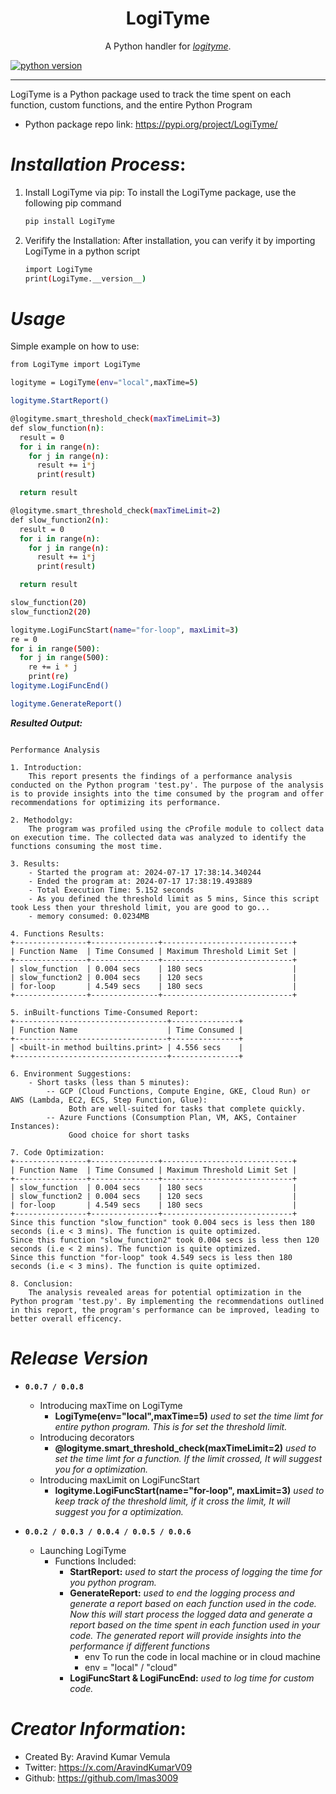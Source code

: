 <h1 align="center">LogiTyme</h1>
<p align="center">A Python handler for <a href="https://github.com/lmas3009/LogiTyme"><i>logityme</i></a>.</p>

[//]: # ([![python compatibility]&#40;https://github.com/lmas3009/LogiTyme/workflows/Check%20Python%20Package%20Compatiblity%20in%20all%20versions/badge.svg&#41;]&#40;https://github.com/lmas3009/LogiTyme/actions/workflows/Check%20Python%20Package%20Compatiblity%20in%20all%20versions.yml&#41;)
[![python version](https://img.shields.io/badge/Works_With_Python-3.8,%203.9,%203.10,%203.11-orange)](https://github.com/lmas3009/LogiTyme/actions/workflows/Check%20Python%20Package%20Compatiblity%20in%20all%20versions.yml)

---

LogiTyme is a Python package used to track the time spent on each function, custom functions, and the entire Python Program

- Python package repo link: https://pypi.org/project/LogiTyme/


# *Installation Process*:
1. Install LogiTyme via pip:
To install the LogiTyme package, use the following pip command
    ```bash
    pip install LogiTyme
    ```
3. Verifify the Installation:
After installation, you can verify it by importing LogiTyme in a python script
    ```bash
    import LogiTyme
    print(LogiTyme.__version__)
    ```


# *Usage*

Simple example on how to use:
```bash
from LogiTyme import LogiTyme

logityme = LogiTyme(env="local",maxTime=5)

logityme.StartReport()

@logityme.smart_threshold_check(maxTimeLimit=3)
def slow_function(n):
  result = 0
  for i in range(n):
    for j in range(n):
      result += i*j
      print(result)

  return result

@logityme.smart_threshold_check(maxTimeLimit=2)
def slow_function2(n):
  result = 0
  for i in range(n):
    for j in range(n):
      result += i*j
      print(result)

  return result

slow_function(20)
slow_function2(20)

logityme.LogiFuncStart(name="for-loop", maxLimit=3)
re = 0
for i in range(500):
  for j in range(500):
    re += i * j
    print(re)
logityme.LogiFuncEnd()

logityme.GenerateReport()
```

**_Resulted Output:_**
```text

Performance Analysis

1. Introduction:
	This report presents the findings of a performance analysis conducted on the Python program 'test.py'. The purpose of the analysis is to provide insights into the time consumed by the program and offer recommendations for optimizing its performance.

2. Methodolgy:
	The program was profiled using the cProfile module to collect data on execution time. The collected data was analyzed to identify the functions consuming the most time.

3. Results:
	- Started the program at: 2024-07-17 17:38:14.340244
	- Ended the program at: 2024-07-17 17:38:19.493889
	- Total Execution Time: 5.152 seconds
	- As you defined the threshold limit as 5 mins, Since this script took Less then your threshold limit, you are good to go...
	- memory consumed: 0.0234MB

4. Functions Results:
+----------------+---------------+-----------------------------+
| Function Name  | Time Consumed | Maximum Threshold Limit Set |
+----------------+---------------+-----------------------------+
| slow_function  | 0.004 secs    | 180 secs                    |
| slow_function2 | 0.004 secs    | 120 secs                    |
| for-loop       | 4.549 secs    | 180 secs                    |
+----------------+---------------+-----------------------------+

5. inBuilt-functions Time-Consumed Report:
+----------------------------------+---------------+
| Function Name                    | Time Consumed |
+----------------------------------+---------------+
| <built-in method builtins.print> | 4.556 secs    |
+----------------------------------+---------------+

6. Environment Suggestions:
	- Short tasks (less than 5 minutes):
		-- GCP (Cloud Functions, Compute Engine, GKE, Cloud Run) or AWS (Lambda, EC2, ECS, Step Function, Glue): 
			 Both are well-suited for tasks that complete quickly.
		-- Azure Functions (Consumption Plan, VM, AKS, Container Instances):
			 Good choice for short tasks

7. Code Optimization:
+----------------+---------------+-----------------------------+
| Function Name  | Time Consumed | Maximum Threshold Limit Set |
+----------------+---------------+-----------------------------+
| slow_function  | 0.004 secs    | 180 secs                    |
| slow_function2 | 0.004 secs    | 120 secs                    |
| for-loop       | 4.549 secs    | 180 secs                    |
+----------------+---------------+-----------------------------+
Since this function "slow_function" took 0.004 secs is less then 180 seconds (i.e < 3 mins). The function is quite optimized.
Since this function "slow_function2" took 0.004 secs is less then 120 seconds (i.e < 2 mins). The function is quite optimized. 
Since this function "for-loop" took 4.549 secs is less then 180 seconds (i.e < 3 mins). The function is quite optimized.

8. Conclusion:
	The analysis revealed areas for potential optimization in the Python program 'test.py'. By implementing the recommendations outlined in this report, the program's performance can be improved, leading to better overall efficency.
```


# _Release Version_
- **```0.0.7 / 0.0.8```**
  - Introducing maxTime on LogiTyme
    - **LogiTyme(env="local",maxTime=5)** _used to set the time limt for entire python program. This is for set the threshold limit._
  - Introducing decorators
    - **@logityme.smart_threshold_check(maxTimeLimit=2)** _used to set the time limt for a function. If the limit crossed, It will suggest you for a optimization._
  - Introducing maxLimit on LogiFuncStart
    - **logityme.LogiFuncStart(name="for-loop", maxLimit=3)** _used to keep track of the threshold limit, if it cross the limit, It will suggest you for a optimization._
  

- **```0.0.2 / 0.0.3 / 0.0.4 / 0.0.5 / 0.0.6```**
  - Launching LogiTyme
    - Functions Included:
      - **StartReport:** _used to start the process of logging the time for you python program._
      - **GenerateReport:**  _used to end the logging process and generate a report based on each function used in the code.
        Now this will start process the logged data and generate a report based on the time spent in each function used in your code.
        The generated report will provide insights into the performance if different functions_
        - env  To run the code in local machine or in cloud machine
        - env = "local" / "cloud" 
      - **LogiFuncStart & LogiFuncEnd:** _used to log time for custom code._


# *Creator Information*:
- Created By: Aravind Kumar Vemula
- Twitter: https://x.com/AravindKumarV09
- Github: https://github.com/lmas3009

